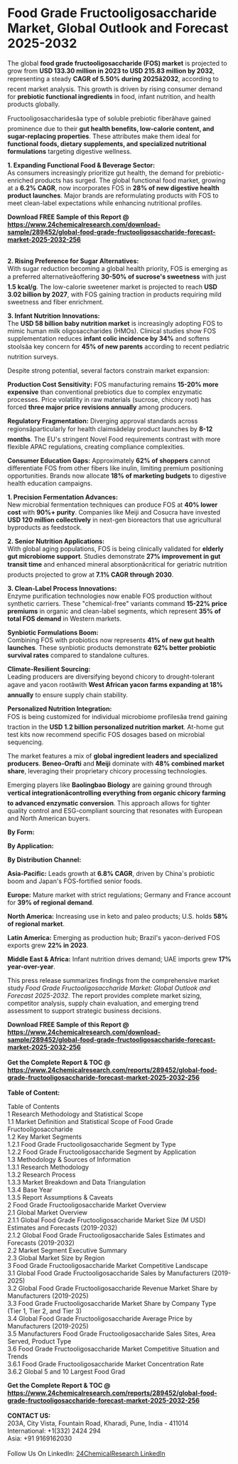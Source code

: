 <h1>Food Grade Fructooligosaccharide Market, Global Outlook and Forecast 2025-2032</h1><p>The global <strong>food grade fructooligosaccharide (FOS) market</strong> is projected to grow from <strong>USD 133.30 million in 2023 to USD 215.83 million by 2032</strong>, representing a steady <strong>CAGR of 5.50% during 2025â2032</strong>, according to recent market analysis. This growth is driven by rising consumer demand for <strong>prebiotic functional ingredients</strong> in food, infant nutrition, and health products globally.</p><p>Fructooligosaccharidesâa type of soluble prebiotic fiberâhave gained prominence due to their <strong>gut health benefits, low-calorie content, and sugar-replacing properties</strong>. These attributes make them ideal for <strong>functional foods, dietary supplements, and specialized nutritional formulations</strong> targeting digestive wellness.</p><p><strong>1. Expanding Functional Food &amp; Beverage Sector:</strong><br>
As consumers increasingly prioritize gut health, the demand for prebiotic-enriched products has surged. The global functional food market, growing at a <strong>6.2% CAGR</strong>, now incorporates FOS in <strong>28% of new digestive health product launches</strong>. Major brands are reformulating products with FOS to meet clean-label expectations while enhancing nutritional profiles.</p><div><b>Download FREE Sample of this Report @ 
            <a href="https://www.24chemicalresearch.com/download-sample/289452/global-food-grade-fructooligosaccharide-forecast-market-2025-2032-256">
            https://www.24chemicalresearch.com/download-sample/289452/global-food-grade-fructooligosaccharide-forecast-market-2025-2032-256</a></b></div><br><p><strong>2. Rising Preference for Sugar Alternatives:</strong><br>
With sugar reduction becoming a global health priority, FOS is emerging as a preferred alternativeâoffering <strong>30-50% of sucrose's sweetness</strong> with just <strong>1.5 kcal/g</strong>. The low-calorie sweetener market is projected to reach <strong>USD 3.02 billion by 2027</strong>, with FOS gaining traction in products requiring mild sweetness and fiber enrichment.</p><p><strong>3. Infant Nutrition Innovations:</strong><br>
The <strong>USD 58 billion baby nutrition market</strong> is increasingly adopting FOS to mimic human milk oligosaccharides (HMOs). Clinical studies show FOS supplementation reduces <strong>infant colic incidence by 34%</strong> and softens stoolsâa key concern for <strong>45% of new parents</strong> according to recent pediatric nutrition surveys.</p><p>Despite strong potential, several factors constrain market expansion:</p><p><strong>Production Cost Sensitivity:</strong> FOS manufacturing remains <strong>15-20% more expensive</strong> than conventional prebiotics due to complex enzymatic processes. Price volatility in raw materials (sucrose, chicory root) has forced <strong>three major price revisions annually</strong> among producers.</p><p><strong>Regulatory Fragmentation:</strong> Diverging approval standards across regionsâparticularly for health claimsâdelay product launches by <strong>8-12 months</strong>. The EU's stringent Novel Food requirements contrast with more flexible APAC regulations, creating compliance complexities.</p><p><strong>Consumer Education Gaps:</strong> Approximately <strong>62% of shoppers</strong> cannot differentiate FOS from other fibers like inulin, limiting premium positioning opportunities. Brands now allocate <strong>18% of marketing budgets</strong> to digestive health education campaigns.</p><p><strong>1. Precision Fermentation Advances:</strong><br>
New microbial fermentation techniques can produce FOS at <strong>40% lower cost</strong> with <strong>90%+ purity</strong>. Companies like Meiji and Cosucra have invested <strong>USD 120 million collectively</strong> in next-gen bioreactors that use agricultural byproducts as feedstock.</p><p><strong>2. Senior Nutrition Applications:</strong><br>
With global aging populations, FOS is being clinically validated for <strong>elderly gut microbiome support</strong>. Studies demonstrate <strong>27% improvement in gut transit time</strong> and enhanced mineral absorptionâcritical for geriatric nutrition products projected to grow at <strong>7.1% CAGR through 2030</strong>.</p><p><strong>3. Clean-Label Process Innovations:</strong><br>
Enzyme purification technologies now enable FOS production without synthetic carriers. These "chemical-free" variants command <strong>15-22% price premiums</strong> in organic and clean-label segments, which represent <strong>35% of total FOS demand</strong> in Western markets.</p><p><strong>Synbiotic Formulations Boom:</strong><br>
	Combining FOS with probiotics now represents <strong>41% of new gut health launches</strong>. These synbiotic products demonstrate <strong>62% better probiotic survival rates</strong> compared to standalone cultures.</p><p><strong>Climate-Resilient Sourcing:</strong><br>
	Leading producers are diversifying beyond chicory to drought-tolerant agave and yacon rootâwith <strong>West African yacon farms expanding at 18% annually</strong> to ensure supply chain stability.</p><p><strong>Personalized Nutrition Integration:</strong><br>
	FOS is being customized for individual microbiome profilesâa trend gaining traction in the <strong>USD 1.2 billion personalized nutrition market</strong>. At-home gut test kits now recommend specific FOS dosages based on microbial sequencing.</p><p>The market features a mix of <strong>global ingredient leaders and specialized producers</strong>. <strong>Beneo-Orafti</strong> and <strong>Meiji</strong> dominate with <strong>48% combined market share</strong>, leveraging their proprietary chicory processing technologies.</p><p>Emerging players like <strong>Baolingbao Biology</strong> are gaining ground through <strong>vertical integrationâcontrolling everything from organic chicory farming to advanced enzymatic conversion</strong>. This approach allows for tighter quality control and ESG-compliant sourcing that resonates with European and North American buyers.</p><p><strong>By Form:</strong></p><p><strong>By Application:</strong></p><p><strong>By Distribution Channel:</strong></p><p><strong>Asia-Pacific:</strong> Leads growth at <strong>6.8% CAGR</strong>, driven by China's probiotic boom and Japan's FOS-fortified senior foods.</p><p><strong>Europe:</strong> Mature market with strict regulations; Germany and France account for <strong>39% of regional demand</strong>.</p><p><strong>North America:</strong> Increasing use in keto and paleo products; U.S. holds <strong>58% of regional market</strong>.</p><p><strong>Latin America:</strong> Emerging as production hub; Brazil's yacon-derived FOS exports grew <strong>22% in 2023</strong>.</p><p><strong>Middle East &amp; Africa:</strong> Infant nutrition drives demand; UAE imports grew <strong>17% year-over-year</strong>.</p><p>This press release summarizes findings from the comprehensive market study <em>Food Grade Fructooligosaccharide Market: Global Outlook and Forecast 2025-2032</em>. The report provides complete market sizing, competitor analysis, supply chain evaluation, and emerging trend assessment to support strategic business decisions.</p><div><b>Download FREE Sample of this Report @ 
            <a href="https://www.24chemicalresearch.com/download-sample/289452/global-food-grade-fructooligosaccharide-forecast-market-2025-2032-256">
            https://www.24chemicalresearch.com/download-sample/289452/global-food-grade-fructooligosaccharide-forecast-market-2025-2032-256</a></b></div><br><div><b>Get the Complete Report & TOC @ 
            <a href="https://www.24chemicalresearch.com/reports/289452/global-food-grade-fructooligosaccharide-forecast-market-2025-2032-256">
            https://www.24chemicalresearch.com/reports/289452/global-food-grade-fructooligosaccharide-forecast-market-2025-2032-256</a></b></div><br>
            <b>Table of Content:</b><p>Table of Contents<br />
1 Research Methodology and Statistical Scope<br />
1.1 Market Definition and Statistical Scope of Food Grade Fructooligosaccharide<br />
1.2 Key Market Segments<br />
1.2.1 Food Grade Fructooligosaccharide Segment by Type<br />
1.2.2 Food Grade Fructooligosaccharide Segment by Application<br />
1.3 Methodology & Sources of Information<br />
1.3.1 Research Methodology<br />
1.3.2 Research Process<br />
1.3.3 Market Breakdown and Data Triangulation<br />
1.3.4 Base Year<br />
1.3.5 Report Assumptions & Caveats<br />
2 Food Grade Fructooligosaccharide Market Overview<br />
2.1 Global Market Overview<br />
2.1.1 Global Food Grade Fructooligosaccharide Market Size (M USD) Estimates and Forecasts (2019-2032)<br />
2.1.2 Global Food Grade Fructooligosaccharide Sales Estimates and Forecasts (2019-2032)<br />
2.2 Market Segment Executive Summary<br />
2.3 Global Market Size by Region<br />
3 Food Grade Fructooligosaccharide Market Competitive Landscape<br />
3.1 Global Food Grade Fructooligosaccharide Sales by Manufacturers (2019-2025)<br />
3.2 Global Food Grade Fructooligosaccharide Revenue Market Share by Manufacturers (2019-2025)<br />
3.3 Food Grade Fructooligosaccharide Market Share by Company Type (Tier 1, Tier 2, and Tier 3)<br />
3.4 Global Food Grade Fructooligosaccharide Average Price by Manufacturers (2019-2025)<br />
3.5 Manufacturers Food Grade Fructooligosaccharide Sales Sites, Area Served, Product Type<br />
3.6 Food Grade Fructooligosaccharide Market Competitive Situation and Trends<br />
3.6.1 Food Grade Fructooligosaccharide Market Concentration Rate<br />
3.6.2 Global 5 and 10 Largest Food Grad</p><div><b>Get the Complete Report & TOC @ 
            <a href="https://www.24chemicalresearch.com/reports/289452/global-food-grade-fructooligosaccharide-forecast-market-2025-2032-256">
            https://www.24chemicalresearch.com/reports/289452/global-food-grade-fructooligosaccharide-forecast-market-2025-2032-256</a></b></div><br><b>CONTACT US:</b><br>
            203A, City Vista, Fountain Road, Kharadi, Pune, India - 411014<br>
            International: +1(332) 2424 294<br>
            Asia: +91 9169162030 <br><br>
            Follow Us On LinkedIn: <a href="https://www.linkedin.com/company/24chemicalresearch/">24ChemicalResearch LinkedIn</a>